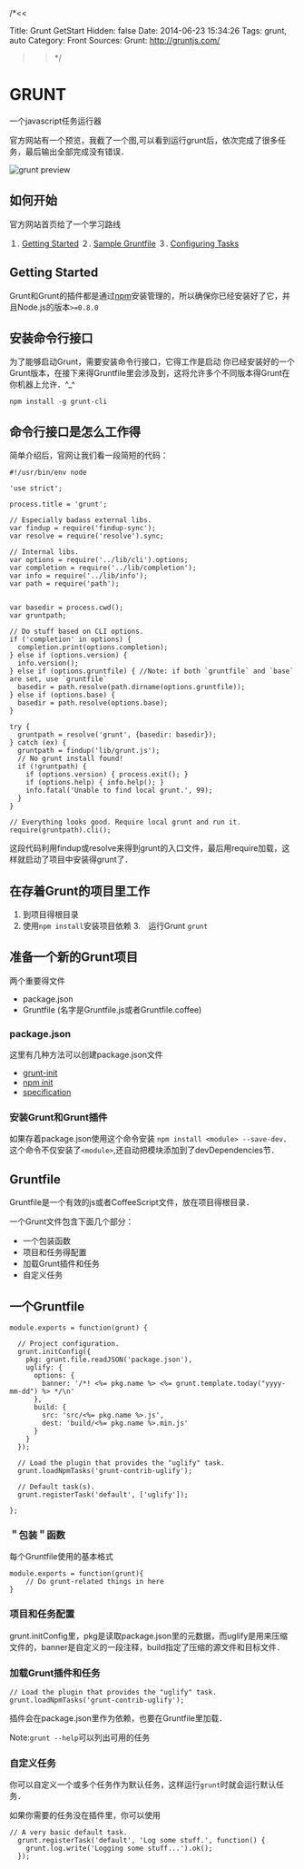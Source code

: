 /*<<

 Title: Grunt GetStart
 Hidden: false
 Date: 2014-06-23 15:34:26
 Tags: grunt, auto
 Category: Front
 Sources:
   Grunt: http://gruntjs.com/
>>*/

GRUNT
==
一个javascript任务运行器

官方网站有一个预览，我截了一个图,可以看到运行grunt后，依次完成了很多任务，最后输出全部完成没有错误．

![grunt preview](http://v1.freep.cn/3tb_140624105405bqf1512293.png)


如何开始
------
官方网站首页给了一个学习路线

１. [Getting Started](http://gruntjs.com/getting-started)
２. [Sample Gruntfile](http://gruntjs.com/sample-gruntfile)
３. [Configuring Tasks](http://gruntjs.com/configuring-tasks)


Getting Started
--------
Grunt和Grunt的插件都是通过[npm](https://npmjs.org/)安装管理的，所以确保你已经安装好了它，并且Node.js的版本`>=0.8.0`

## 安装命令行接口
为了能够启动Grunt，需要安装命令行接口，它得工作是启动
你已经安装好的一个Grunt版本，在接下来得Gruntfile里会涉及到，这将允许多个不同版本得Grunt在你机器上允许．^_^
```
npm install -g grunt-cli
```

## 命令行接口是怎么工作得
简单介绍后，官网让我们看一段简短的代码：
```
#!/usr/bin/env node

'use strict';

process.title = 'grunt';

// Especially badass external libs.
var findup = require('findup-sync');
var resolve = require('resolve').sync;

// Internal libs.
var options = require('../lib/cli').options;
var completion = require('../lib/completion');
var info = require('../lib/info');
var path = require('path');


var basedir = process.cwd();
var gruntpath;

// Do stuff based on CLI options.
if ('completion' in options) {
  completion.print(options.completion);
} else if (options.version) {
  info.version();
} else if (options.gruntfile) { //Note: if both `gruntfile` and `base` are set, use `gruntfile`
  basedir = path.resolve(path.dirname(options.gruntfile));
} else if (options.base) {
  basedir = path.resolve(options.base);
}

try {
  gruntpath = resolve('grunt', {basedir: basedir});
} catch (ex) {
  gruntpath = findup('lib/grunt.js');
  // No grunt install found!
  if (!gruntpath) {
    if (options.version) { process.exit(); }
    if (options.help) { info.help(); }
    info.fatal('Unable to find local grunt.', 99);
  }
}

// Everything looks good. Require local grunt and run it.
require(gruntpath).cli();

```
这段代码利用findup或resolve来得到grunt的入口文件，最后用require加载，这样就启动了项目中安装得grunt了．

## 在存着Grunt的项目里工作
1. 到项目得根目录 
2. 使用`npm install`安装项目依赖
3.　运行Grunt `grunt`

## 准备一个新的Grunt项目
两个重要得文件

* package.json 
* Gruntfile (名字是Gruntfile.js或者Gruntfile.coffee)

### package.json
这里有几种方法可以创建package.json文件

* [grunt-init](http://gruntjs.com/project-scaffolding)
* [npm init](https://npmjs.org/doc/init.html)
* [specification](https://npmjs.org/doc/json.html)

### 安装Grunt和Grunt插件
如果存着package.json使用这个命令安装
`npm install <module> --save-dev`．这个命令不仅安装了`<module>`,还自动把模块添加到了devDependencies节．

## Gruntfile
Gruntfile是一个有效的js或者CoffeeScript文件，放在项目得根目录．

一个Grunt文件包含下面几个部分：

* 一个包装函数
* 项目和任务得配置
* 加载Grunt插件和任务
* 自定义任务


## 一个Gruntfile

```
module.exports = function(grunt) {

  // Project configuration.
  grunt.initConfig({
    pkg: grunt.file.readJSON('package.json'),
    uglify: {
      options: {
        banner: '/*! <%= pkg.name %> <%= grunt.template.today("yyyy-mm-dd") %> */\n'
      },
      build: {
        src: 'src/<%= pkg.name %>.js',
        dest: 'build/<%= pkg.name %>.min.js'
      }
    }
  });

  // Load the plugin that provides the "uglify" task.
  grunt.loadNpmTasks('grunt-contrib-uglify');

  // Default task(s).
  grunt.registerTask('default', ['uglify']);

};
```

### ＂包装＂函数
每个Gruntfile使用的基本格式
```
module.exports = function(grunt){
    // Do grunt-related things in here
}
```

### 项目和任务配置
grunt.initConfig里，pkg是读取package.json里的元数据，而uglify是用来压缩文件的，banner是自定义的一段注释，build指定了压缩的源文件和目标文件．

### 加载Grunt插件和任务
```
// Load the plugin that provides the "uglify" task.
grunt.loadNpmTasks('grunt-contrib-uglify');
```
插件会在package.json里作为依赖，也要在Gruntfile里加载．

Note:`grunt --help`可以列出可用的任务

### 自定义任务
你可以自定义一个或多个任务作为默认任务，这样运行`grunt`时就会运行默认任务．

如果你需要的任务没在插件里，你可以使用
```
// A very basic default task.
  grunt.registerTask('default', 'Log some stuff.', function() {
    grunt.log.write('Logging some stuff...').ok();
  });
```